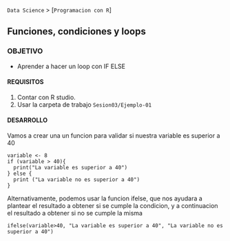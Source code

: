 `Data Science` > [`Programacion con R`]
## Funciones, condiciones y loops

### OBJETIVO
- Aprender a hacer un loop con IF ELSE 

#### REQUISITOS
1. Contar con R studio.
1. Usar la carpeta de trabajo `Sesion03/Ejemplo-01`

#### DESARROLLO

Vamos a crear una un funcion para validar si nuestra variable es superior a 40 
```{r}
variable <- 8
if (variable > 40){
  print("La variable es superior a 40")
} else {
  print ("La variable no es superior a 40")
}
```

Alternativamente, podemos usar la funcion ifelse, que nos ayudara a plantear el resultado a obtener si se cumple la condicion, y a continuacion el resultado a obtener si no se cumple la misma 
```{r}
ifelse(variable>40, "La variable es superior a 40", "La variable no es superior a 40")
``` 